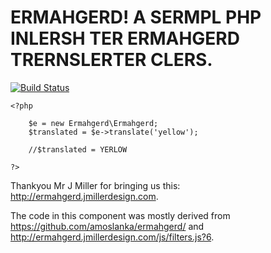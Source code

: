 ERMAHGERD! A SERMPL PHP INLERSH TER ERMAHGERD TRERNSLERTER CLERS.
=================================================================

[![Build Status](https://travis-ci.org/WillSkates/ermahgerd.png?branch=master)](https://travis-ci.org/WillSkates/ermahgerd)

	<?php

		$e = new Ermahgerd\Ermahgerd;
		$translated = $e->translate('yellow');

		//$translated = YERLOW

	?>

Thankyou Mr J Miller for bringing us this: http://ermahgerd.jmillerdesign.com.

The code in this component was mostly derived from https://github.com/amoslanka/ermahgerd/ and http://ermahgerd.jmillerdesign.com/js/filters.js?6.